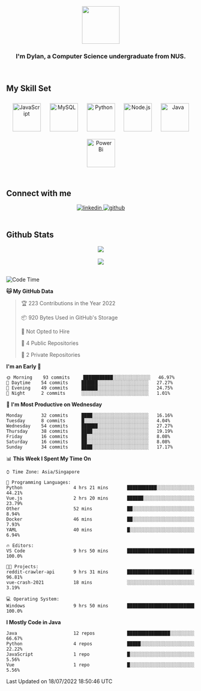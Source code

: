 <div align="center">
<img src="https://c.tenor.com/Wx9IEmZZXSoAAAAi/hi.gif" align="center" height="" width="100" />
</div>  
  

### <div align="center">I'm Dylan, a Computer Science undergraduate from NUS.</div>  
  

<br/>  


## My Skill Set  

<div align="center">  
<img style="margin: 10px" src="https://profilinator.rishav.dev/skills-assets/javascript-original.svg" alt="JavaScript" height="75" />  
<img style="margin: 10px" src="https://profilinator.rishav.dev/skills-assets/mysql-original-wordmark.svg" alt="MySQL" height="75" />  
<img style="margin: 10px" src="https://profilinator.rishav.dev/skills-assets/python-original.svg" alt="Python" height="75" />  
<img style="margin: 10px" src="https://profilinator.rishav.dev/skills-assets/nodejs-original-wordmark.svg" alt="Node.js" height="75" />  
<img style="margin: 10px" src="https://profilinator.rishav.dev/skills-assets/java-original-wordmark.svg" alt="Java" height="75" />  
<img style="margin: 10px" src="https://profilinator.rishav.dev/skills-assets/powerbi.png" alt="Power Bi" height="75" />  
</div>

</td><td valign="top" width="33%">

</td><td valign="top" width="33%">

<br/>  


## Connect with me  
<div align="center">  
<a href="https://www.linkedin.com/in/dylansja/" target="_blank">
<img src=https://img.shields.io/badge/linkedin-%231E77B5.svg?&style=for-the-badge&logo=linkedin&logoColor=white alt=linkedin style="margin-bottom: 5px;" />
</a>
<a href="https://github.com/dsja612/" target="_blank">
<img src=https://img.shields.io/badge/github-%2324292e.svg?&style=for-the-badge&logo=github&logoColor=white alt=github style="margin-bottom: 5px;" />
</a>  
</div>
  

<br/>  


## Github Stats  

<div align="center">
<img src="https://github-readme-stats.vercel.app/api?username=dsja612&show_icons=true&theme=apprentice" align="center" />
</div>  

<br />
  
<div align="center">
<img src="https://github-readme-streak-stats.herokuapp.com?user=dsja612&theme=dark" align="center" />
</div>  

<br />
  
<!--START_SECTION:waka-->
![Code Time](http://img.shields.io/badge/Code%20Time-0%20secs-blue)

**🐱 My GitHub Data** 

> 🏆 223 Contributions in the Year 2022
 > 
> 📦 920 Bytes Used in GitHub's Storage 
 > 
> 🚫 Not Opted to Hire
 > 
> 📜 4 Public Repositories 
 > 
> 🔑 2 Private Repositories  
 > 
**I'm an Early 🐤** 

```text
🌞 Morning    93 commits     ███████████░░░░░░░░░░░░░░   46.97% 
🌆 Daytime    54 commits     ██████░░░░░░░░░░░░░░░░░░░   27.27% 
🌃 Evening    49 commits     ██████░░░░░░░░░░░░░░░░░░░   24.75% 
🌙 Night      2 commits      ░░░░░░░░░░░░░░░░░░░░░░░░░   1.01%

```
📅 **I'm Most Productive on Wednesday** 

```text
Monday       32 commits     ████░░░░░░░░░░░░░░░░░░░░░   16.16% 
Tuesday      8 commits      █░░░░░░░░░░░░░░░░░░░░░░░░   4.04% 
Wednesday    54 commits     ██████░░░░░░░░░░░░░░░░░░░   27.27% 
Thursday     38 commits     ████░░░░░░░░░░░░░░░░░░░░░   19.19% 
Friday       16 commits     ██░░░░░░░░░░░░░░░░░░░░░░░   8.08% 
Saturday     16 commits     ██░░░░░░░░░░░░░░░░░░░░░░░   8.08% 
Sunday       34 commits     ████░░░░░░░░░░░░░░░░░░░░░   17.17%

```


📊 **This Week I Spent My Time On** 

```text
⌚︎ Time Zone: Asia/Singapore

💬 Programming Languages: 
Python                   4 hrs 21 mins       ███████████░░░░░░░░░░░░░░   44.21% 
Vue.js                   2 hrs 20 mins       ██████░░░░░░░░░░░░░░░░░░░   23.79% 
Other                    52 mins             ██░░░░░░░░░░░░░░░░░░░░░░░   8.94% 
Docker                   46 mins             ██░░░░░░░░░░░░░░░░░░░░░░░   7.93% 
YAML                     40 mins             █░░░░░░░░░░░░░░░░░░░░░░░░   6.94%

🔥 Editors: 
VS Code                  9 hrs 50 mins       █████████████████████████   100.0%

🐱‍💻 Projects: 
reddit-crawler-api       9 hrs 31 mins       ████████████████████████░   96.81% 
vue-crash-2021           18 mins             ░░░░░░░░░░░░░░░░░░░░░░░░░   3.19%

💻 Operating System: 
Windows                  9 hrs 50 mins       █████████████████████████   100.0%

```

**I Mostly Code in Java** 

```text
Java                     12 repos            ████████████████░░░░░░░░░   66.67% 
Python                   4 repos             █████░░░░░░░░░░░░░░░░░░░░   22.22% 
JavaScript               1 repo              █░░░░░░░░░░░░░░░░░░░░░░░░   5.56% 
Vue                      1 repo              █░░░░░░░░░░░░░░░░░░░░░░░░   5.56%

```



 Last Updated on 18/07/2022 18:50:46 UTC
<!--END_SECTION:waka-->
